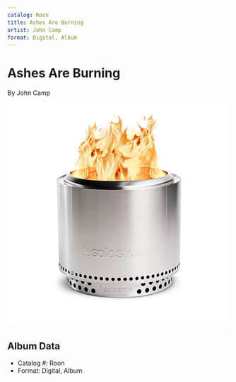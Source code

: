 ```yaml
---
catalog: Roon
title: Ashes Are Burning
artist: John Camp
format: Digital, Album
---
```


# Ashes Are Burning

By John Camp

![](../../assets/albumcovers/John_Camp-Ashes_Are_Burning.png)

## Album Data

- Catalog #: Roon
- Format: Digital, Album

